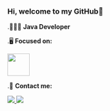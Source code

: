 ### Hi, welcome to my GitHub👋

.👨🏻‍💻 **Java Developer** 

.🖥️ **Focused on:** 

<img width="50" height="50" src="https://cdn.jsdelivr.net/gh/devicons/devicon/icons/spring/spring-original.svg" />

.💬 **Contact me:**

 <a href="https:https:https://www.linkedin.com/in/miriafassarella/" target="_blank"> <img src="https://img.shields.io/badge/LinkedIn-0077B5?style=for-the-badge&logo=linkedin&logoColor=white"/> </a>
 <a href="mailto:miriafassarella@gmail.com"> <img src="https://img.shields.io/badge/Gmail-D14836?style=for-the-badge&logo=gmail&logoColor=white"/> </a>

<!--
**miriafassarella/miriafassarella** is a ✨ _special_ ✨ repository because its `README.md` (this file) appears on your GitHub profile.

### Contacts :
<div>
<a href="https://www.linkedin.com/in/miriafassarella/" target="_blank"><img loading="lazy" src="https://img.shields.io/badge/-LinkedIn-%230077B5?style=for-the-badge&logo=linkedin&logoColor=white" target="_blank"></a>   
</div>

Here are some ideas to get you started:

- 🔭 I’m currently working on ...
- 🌱 I’m currently learning ...
- 👯 I’m looking to collaborate on ...
- 🤔 I’m looking for help with ...
- 💬 Ask me about ...
- 📫 How to reach me: ...
- 😄 Pronouns: ...
- ⚡ Fun fact: ...
-->
